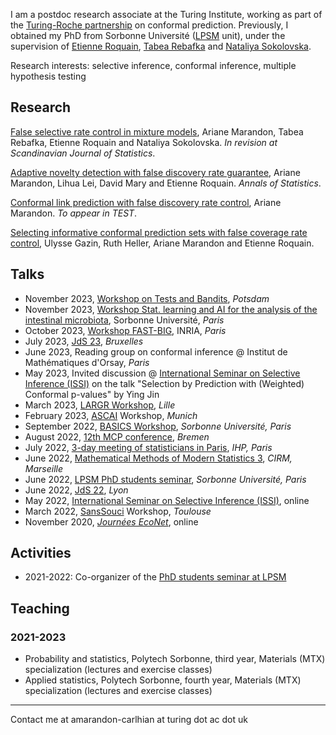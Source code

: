 I am a postdoc research associate at the Turing Institute, working as part of the [Turing-Roche partnership](https://www.turing.ac.uk/research/research-projects/alan-turing-institute-roche-strategic-partnership) on conformal prediction. 
Previously, I obtained my PhD from Sorbonne Université ([LPSM](https://www.lpsm.paris/index) unit), under the supervision of [Etienne Roquain](https://etienneroquain-81.webself.net/), [Tabea Rebafka](https://www.lpsm.paris/pageperso/rebafka/) and [Nataliya Sokolovska](https://sites.google.com/view/nsokolovska/home). 

Research interests: selective inference, conformal inference, multiple hypothesis testing

## Research
[False selective rate control in mixture models](https://arxiv.org/abs/2203.02597), Ariane Marandon, Tabea Rebafka, Etienne Roquain and Nataliya Sokolovska. *In revision at Scandinavian Journal of Statistics*.  

[Adaptive novelty detection with false discovery rate guarantee](https://projecteuclid.org/journals/annals-of-statistics/volume-52/issue-1/Adaptive-novelty-detection-with-false-discovery-rate-guarantee/10.1214/23-AOS2338.short), Ariane Marandon, Lihua Lei, David Mary and Etienne Roquain. *Annals of Statistics*. 

[Conformal link prediction with false discovery rate control](https://arxiv.org/abs/2306.14693), Ariane Marandon. *To appear in TEST*. 

[Selecting informative conformal prediction sets with false coverage rate control](https://arxiv.org/abs/2403.12295), Ulysse Gazin, Ruth Heller, Ariane Marandon and Etienne Roquain. 

## Talks
- November 2023, [Workshop on Tests and Bandits](https://www.cvernade.com/workshop-tests-and-bandits-in-potsdam-2023), *Potsdam*
- November 2023, [Workshop Stat. learning and AI for the analysis of the intestinal microbiota](https://scai.sorbonne-universite.fr/public/events/view/6f5f4ec3d1e3ae491194/1), Sorbonne Université, *Paris*
- October 2023, [Workshop FAST-BIG](https://project.inria.fr/fastbig/stats-workshop-october-19th-2023/), INRIA, *Paris*
- July 2023, [JdS 23](https://jds2023.sciencesconf.org/), *Bruxelles* 
- June 2023, Reading group on conformal inference @ Institut de Mathématiques d'Orsay, *Paris* 
- May 2023, Invited discussion @  [International Seminar on Selective Inference (ISSI)](https://www.selectiveinferenceseminar.com/) on the talk "Selection by Prediction with (Weighted) Conformal p-values" by Ying Jin 
- March 2023, [LARGR Workshop](https://statlearngraph23.sciencesconf.org/), *Lille* 
- February 2023, [ASCAI](https://sites.google.com/view/prci-ascai/accueil) Workshop, *Munich*
- September 2022, [BASICS Workshop](https://sites.google.com/view/basics-workshop/about), *Sorbonne Université, Paris*
- August 2022, [12th MCP conference](https://www.mcp-conference.org/), *Bremen*
- July 2022, [3-day meeting of statisticians in Paris](https://sandal.uni.lu/international-statistics-days/), *IHP, Paris*
- June 2022, [Mathematical Methods of Modern Statistics 3](https://conferences.cirm-math.fr/2554.html), *CIRM, Marseille*
- June 2022, [LPSM PhD students seminar](https://www.lpsm.paris/seminaires/gtt/index), *Sorbonne Université, Paris*
- June 2022, [JdS 22](https://jds22.sciencesconf.org/), *Lyon*
- May 2022, [International Seminar on Selective Inference (ISSI)](https://www.selectiveinferenceseminar.com/), online
- March 2022, [SansSouci](https://www.math.univ-toulouse.fr/~pneuvial/sanssouci.html) Workshop, *Toulouse*
- November 2020, [*Journées EcoNet*](https://cmatias.perso.math.cnrs.fr/ANR_EcoNet.html), online

## Activities
- 2021-2022: Co-organizer of the [PhD students seminar at LPSM](https://www.lpsm.paris/seminaires/gtt/index)

## Teaching

### 2021-2023
- Probability and statistics, Polytech Sorbonne, third year, Materials (MTX) specialization (lectures and exercise classes)
- Applied statistics, Polytech Sorbonne, fourth year, Materials (MTX) specialization (lectures and exercise classes)

---
Contact me at amarandon-carlhian at turing dot ac dot uk
